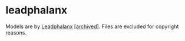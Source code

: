 # leadphalanx

Models are by [Leadphalanx](https://forums.tigsource.com/index.php?topic=68973.0)
[[archived]](https://web.archive.org/web/20231210213748/https://forums.tigsource.com/index.php?topic=68973.0). 
Files are excluded for copyright reasons.
